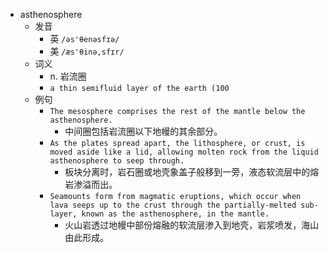 - asthenosphere
  - 发音
    - 英 `/əs'θenəsfɪə/`
    - 美 `/æs'θinə,sfɪr/`
  - 词义
    - n. 岩流圈
    - `a thin semifluid layer of the earth (100`
  - 例句
    - `The mesosphere comprises the rest of the mantle below the asthenosphere.`
      - 中间圈包括岩流圈以下地幔的其余部分。
    - `As the plates spread apart, the lithosphere, or crust, is moved aside like a lid, allowing molten rock from the liquid asthenosphere to seep through.`
      - 板块分离时，岩石圈或地壳象盖子般移到一旁，液态软流层中的熔岩渗溢而出。
    - `Seamounts form from magmatic eruptions, which occur when lava seeps up to the crust through the partially-melted sub-layer, known as the asthenosphere, in the mantle.`
      - 火山岩透过地幔中部份熔融的软流层渗入到地壳，岩浆喷发，海山由此形成。

